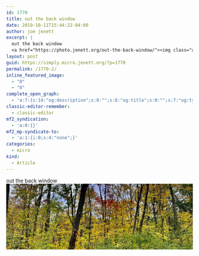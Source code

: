 ```yaml
---
id: 1770
title: out the back window
date: 2019-10-11T15:44:22-04:00
author: joe jenett
excerpt: |
  out the back window
  <a href="https://photo.jenett.org/out-the-back-window/"><img class="alignnone size-full wp-image-1769" src="../wp-content/uploads/2020/06/out-the-back-window.jpeg" alt="" width="2016" height="712" /></a>
layout: post
guid: https://simply.micro.jenett.org/?p=1770
permalink: /1770-2/
inline_featured_image:
  - "0"
  - "0"
complete_open_graph:
  - 'a:7:{s:14:"og:description";s:0:"";s:8:"og:title";s:0:"";s:7:"og:type";s:0:"";s:12:"twitter:card";s:7:"summary";s:15:"twitter:creator";s:0:"";s:19:"twitter:description";s:0:"";s:8:"og:image";s:0:"";}'
classic-editor-remember:
  - classic-editor
mf2_syndication:
  - 'a:0:{}'
mf2_mp-syndicate-to:
  - 'a:1:{i:0;s:4:"none";}'
categories:
  - micro
kind:
  - Article
---
```

out the back window  
[<img loading="lazy" src="../wp-content/uploads/2020/06/out-the-back-window.jpeg" alt="" />](https://photo.jenett.org/out-the-back-window/)